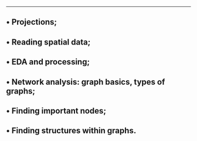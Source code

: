 --------------------------------------------------------------------------------
• Projections;
--------------------------------------------------
• Reading spatial data;
-------------------------------------------------------
• EDA and processing;
-------------------------------------------------------------
• Network analysis: graph basics, types of graphs;
---------------------------------------------------------------
• Finding important nodes;
------------------------------------------------------------------
• Finding structures within graphs.
---------------------------------------------------------------
